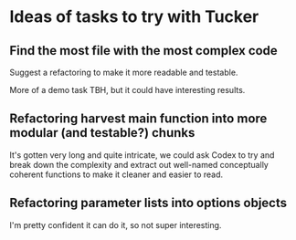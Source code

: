 # Ideas of tasks to try with Tucker

## Find the most file with the most complex code

Suggest a refactoring to make it more readable and testable.

More of a demo task TBH, but it could have interesting results.


## Refactoring harvest main function into more modular (and testable?) chunks

It's gotten very long and quite intricate, we could ask Codex to try
and break down the complexity and extract out well-named conceptually
coherent functions to make it cleaner and easier to read.

## Refactoring parameter lists into options objects

I'm pretty confident it can do it, so not super interesting.
